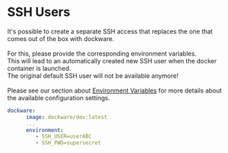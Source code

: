 # SSH Users

It's possible to create a separate SSH access that replaces the one that comes out of the box with dockware.\
\
For this, please provide the corresponding environment variables.\
This will lead to an automatically created new SSH user when the docker container is launched.\
The original default SSH user will not be available anymore!\
\
Please see our section about [Environment Variables](environment-variables.md) for more details about the available configuration settings.

```yaml
dockware:
      image: dockware/dev:latest
      ...
      environment:
         - SSH_USER=userABC
         - SSH_PWD=supersecret
```
